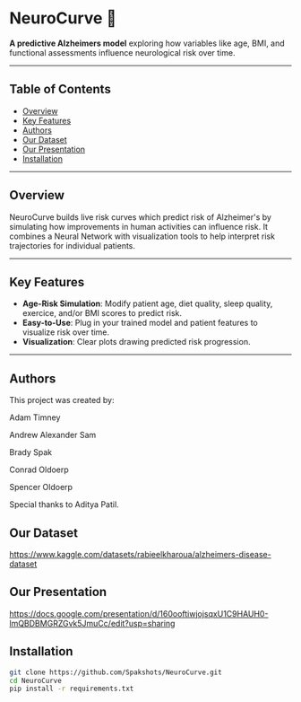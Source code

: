 # NeuroCurve 🧠

**A predictive Alzheimers model** exploring how variables like age, BMI, and functional assessments influence neurological risk over time.

---

## Table of Contents
- [Overview](#overview)
- [Key Features](#key-features)
- [Authors](#authors)
- [Our Dataset](#our-dataset)
- [Our Presentation](#our-presentation)
- [Installation](#installation)

---

## Overview
NeuroCurve builds live risk curves which predict risk of Alzheimer's by simulating how improvements in human activities can influence risk. It combines a Neural Network with visualization tools to help interpret risk trajectories for individual patients.

---

## Key Features
- **Age-Risk Simulation**: Modify patient age, diet quality, sleep quality, exercice, and/or BMI scores to predict risk.
- **Easy-to-Use**: Plug in your trained model and patient features to visualize risk over time.
- **Visualization**: Clear plots drawing predicted risk progression.

---

## Authors
This project was created by:


Adam Timney

Andrew Alexander Sam

Brady Spak

Conrad Oldoerp

Spencer Oldoerp



Special thanks to Aditya Patil.

## Our Dataset
https://www.kaggle.com/datasets/rabieelkharoua/alzheimers-disease-dataset

## Our Presentation
https://docs.google.com/presentation/d/160ooftiwjojsqxU1C9HAUH0-lmQBDBMGRZGvk5JmuCc/edit?usp=sharing

## Installation
```bash
git clone https://github.com/Spakshots/NeuroCurve.git
cd NeuroCurve
pip install -r requirements.txt


